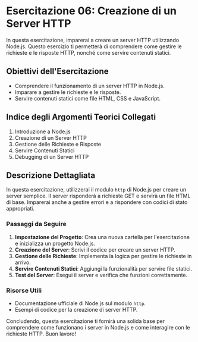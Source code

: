 # Esercitazione 06: Creazione di un Server HTTP

In questa esercitazione, imparerai a creare un server HTTP utilizzando Node.js. Questo esercizio ti permetterà di comprendere come gestire le richieste e le risposte HTTP, nonché come servire contenuti statici.

## Obiettivi dell'Esercitazione

- Comprendere il funzionamento di un server HTTP in Node.js.
- Imparare a gestire le richieste e le risposte.
- Servire contenuti statici come file HTML, CSS e JavaScript.

## Indice degli Argomenti Teorici Collegati

1. Introduzione a Node.js
2. Creazione di un Server HTTP
3. Gestione delle Richieste e Risposte
4. Servire Contenuti Statici
5. Debugging di un Server HTTP

## Descrizione Dettagliata

In questa esercitazione, utilizzerai il modulo `http` di Node.js per creare un server semplice. Il server risponderà a richieste GET e servirà un file HTML di base. Imparerai anche a gestire errori e a rispondere con codici di stato appropriati.

### Passaggi da Seguire

1. **Impostazione del Progetto**: Crea una nuova cartella per l'esercitazione e inizializza un progetto Node.js.
2. **Creazione del Server**: Scrivi il codice per creare un server HTTP.
3. **Gestione delle Richieste**: Implementa la logica per gestire le richieste in arrivo.
4. **Servire Contenuti Statici**: Aggiungi la funzionalità per servire file statici.
5. **Test del Server**: Esegui il server e verifica che funzioni correttamente.

### Risorse Utili

- Documentazione ufficiale di Node.js sul modulo `http`.
- Esempi di codice per la creazione di server HTTP.

Concludendo, questa esercitazione ti fornirà una solida base per comprendere come funzionano i server in Node.js e come interagire con le richieste HTTP. Buon lavoro!